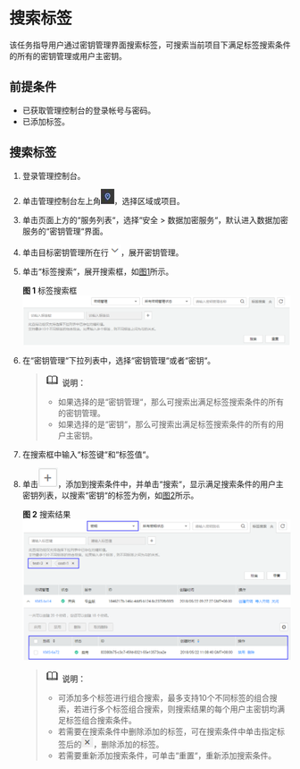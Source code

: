 # 搜索标签<a name="dew_01_0025"></a>

该任务指导用户通过密钥管理界面搜索标签，可搜索当前项目下满足标签搜索条件的所有的密钥管理或用户主密钥。

## 前提条件<a name="scfc12c79e2744ab6b641854f96d9eaf4"></a>

-   已获取管理控制台的登录帐号与密码。
-   已添加标签。

## 搜索标签<a name="sc1f5fd67b01244a1b6ac5bee0a8ef7af"></a>

1.  登录管理控制台。
2.  单击管理控制台左上角![](figures/zh-cn_image_0112947532.jpg)，选择区域或项目。
3.  单击页面上方的“服务列表“，选择“安全  \>  数据加密服务“，默认进入数据加密服务的“密钥管理“界面。
4.  单击目标密钥管理所在行![](figures/zh-cn_image_0113485400.png)，展开密钥管理。
5.  单击“标签搜索“，展开搜索框，如[图1](#fafed72496cdb4d4d8b199e5b55f8bd9b)所示。

    **图 1**  标签搜索框<a name="fafed72496cdb4d4d8b199e5b55f8bd9b"></a>  
    ![](figures/标签搜索框.png "标签搜索框")

6.  在“密钥管理“下拉列表中，选择“密钥管理“或者“密钥“。

    >![](public_sys-resources/icon-note.gif) **说明：**   
    >-   如果选择的是“密钥管理“，那么可搜索出满足标签搜索条件的所有的密钥管理。  
    >-   如果选择的是“密钥“，那么可搜索出满足标签搜索条件的所有的用户主密钥。  

7.  在搜索框中输入“标签键“和“标签值“。
8.  单击![](figures/zh-cn_image_0112947576.png)，添加到搜索条件中，并单击“搜索“，显示满足搜索条件的用户主密钥列表，以搜索“密钥“的标签为例，如[图2](#f3fbaa49e3427467684057101575ea84e)所示。

    **图 2**  搜索结果<a name="f3fbaa49e3427467684057101575ea84e"></a>  
    ![](figures/搜索结果.png "搜索结果")

    >![](public_sys-resources/icon-note.gif) **说明：**   
    >-   可添加多个标签进行组合搜索，最多支持10个不同标签的组合搜索，若进行多个标签组合搜索，则搜索结果的每个用户主密钥均满足标签组合搜索条件。  
    >-   若需要在搜索条件中删除添加的标签，可在搜索条件中单击指定标签后的![](figures/zh-cn_image_0112947669.png)，删除添加的标签。  
    >-   若需要重新添加搜索条件，可单击“重置“，重新添加搜索条件。  


